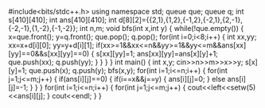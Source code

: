 #include<bits/stdc++.h>
using namespace std;
queue <int> que;
queue <int> q;
int s[410][410];
int ans[410][410];
int d[8][2]={{2,1},{1,2},{-1,2},{-2,1},{2,-1},{-2,-1},{1,-2},{-1,-2}};
int n,m;
void bfs(int x,int y)
{
	while(!que.empty())
	{
		x=que.front();
		y=q.front();
		que.pop();
		q.pop();
		for(int i=0;i<8;i++)
		{
			int xx,yy;
			xx=x+d[i][0];
			yy=y+d[i][1];
			if(xx>=1&&xx<=n&&yy>=1&&yy<=m&&ans[xx][yy]==0&&s[xx][yy]==0)
			{
				s[xx][yy]=1;
				ans[xx][yy]=ans[x][y]+1;
				que.push(xx);
				q.push(yy);
			}
		}
	}
}
int main()
{
	int x,y;
	cin>>n>>m>>x>>y;
	s[x][y]=1;
	que.push(x);
	q.push(y);
	bfs(x,y);
	for(int i=1;i<=n;i++)
	{
		for(int j=1;j<=m;j++)
		{
			if(ans[i][j]==0)
			{
				if(i==x&&j==y)
				{
					ans[i][j]=0;
				}
				else
				ans[i][j]=-1;
			}
		} 
	}
	for(int i=1;i<=n;i++)
	{
		for(int j=1;j<=m;j++)
		{
			cout<<left<<setw(5)<<ans[i][j];
		}
		cout<<endl;
	}
}
